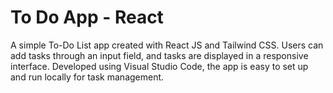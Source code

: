 # To Do App - React
A simple To-Do List app created with React JS and Tailwind CSS. Users can add tasks through an input field, and tasks are displayed in a responsive interface. Developed using Visual Studio Code, the app is easy to set up and run locally for task management.
